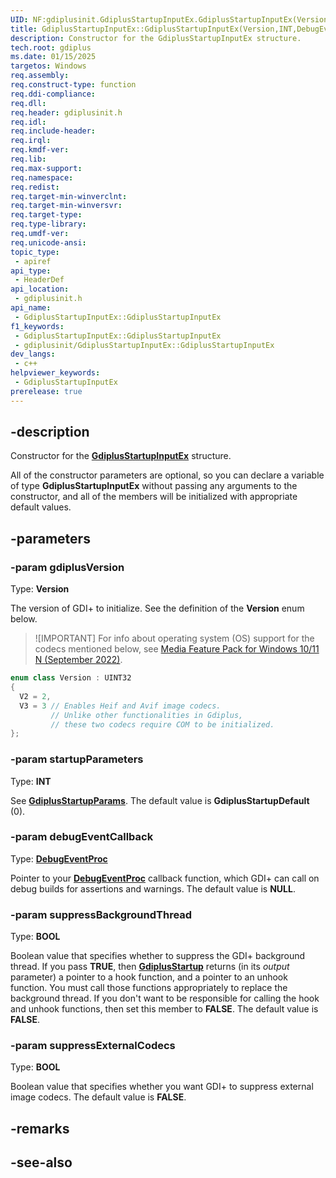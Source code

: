```yaml
---
UID: NF:gdiplusinit.GdiplusStartupInputEx.GdiplusStartupInputEx(Version,INT,DebugEventProc,BOOL,BOOL)
title: GdiplusStartupInputEx::GdiplusStartupInputEx(Version,INT,DebugEventProc,BOOL,BOOL)
description: Constructor for the GdiplusStartupInputEx structure.
tech.root: gdiplus
ms.date: 01/15/2025
targetos: Windows
req.assembly: 
req.construct-type: function
req.ddi-compliance: 
req.dll: 
req.header: gdiplusinit.h
req.idl: 
req.include-header: 
req.irql: 
req.kmdf-ver: 
req.lib: 
req.max-support: 
req.namespace: 
req.redist: 
req.target-min-winverclnt: 
req.target-min-winversvr: 
req.target-type: 
req.type-library: 
req.umdf-ver: 
req.unicode-ansi: 
topic_type:
 - apiref
api_type:
 - HeaderDef
api_location:
 - gdiplusinit.h
api_name:
 - GdiplusStartupInputEx::GdiplusStartupInputEx
f1_keywords:
 - GdiplusStartupInputEx::GdiplusStartupInputEx
 - gdiplusinit/GdiplusStartupInputEx::GdiplusStartupInputEx
dev_langs:
 - c++
helpviewer_keywords:
 - GdiplusStartupInputEx
prerelease: true
---
```


## -description

Constructor for the [**GdiplusStartupInputEx**](./ns-gdiplusinit-gdiplusstartupinputex.md) structure.

All of the constructor parameters are optional, so you can declare a variable of type **GdiplusStartupInputEx** without passing any arguments to the constructor, and all of the members will be initialized with appropriate default values.

## -parameters

### -param gdiplusVersion

Type: **Version**

The version of GDI+ to initialize. See the definition of the **Version** enum below.

> ![IMPORTANT]
> For info about operating system (OS) support for the codecs mentioned below, see [Media Feature Pack for Windows 10/11 N (September 2022)](https://support.microsoft.com/windows/media-feature-pack-for-windows-10-11-n-september-2022-78cfeea5-c7d9-4aa8-b38f-ee4df1392009).

```cpp
enum class Version : UINT32
{
  V2 = 2,
  V3 = 3 // Enables Heif and Avif image codecs.
         // Unlike other functionalities in Gdiplus,
         // these two codecs require COM to be initialized.
};
```

### -param startupParameters

Type: **INT**

See [**GdiplusStartupParams**](./ne-gdiplusinit-gdiplusstartupparams.md). The default value is **GdiplusStartupDefault** (0).

### -param debugEventCallback

Type: **[DebugEventProc](./nc-gdiplusinit-debugeventproc.md)**

Pointer to your [**DebugEventProc**](./nc-gdiplusinit-debugeventproc.md) callback function, which GDI+ can call on debug builds for assertions and warnings. The default value is **NULL**.

### -param suppressBackgroundThread

Type: **BOOL**

Boolean value that specifies whether to suppress the GDI+ background thread. If you pass **TRUE**, then [**GdiplusStartup**](./nf-gdiplusinit-gdiplusstartup.md) returns (in its *output* parameter) a pointer to a hook function, and a pointer to an unhook function. You must call those functions appropriately to replace the background thread. If you don't want to be responsible for calling the hook and unhook functions, then set this member to **FALSE**. The default value is **FALSE**.

### -param suppressExternalCodecs

Type: **BOOL**

Boolean value that specifies whether you want GDI+ to suppress external image codecs. The default value is **FALSE**.

## -remarks

## -see-also
